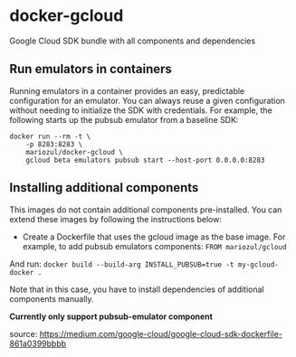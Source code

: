 # docker-gcloud
Google Cloud SDK bundle with all components and dependencies

## Run emulators in containers
Running emulators in a container provides an easy, predictable configuration for an emulator. You can always reuse a given configuration without needing to initialize the SDK with credentials. For example, the following starts up the pubsub emulator from a baseline SDK:
```
docker run --rm -t \
    -p 8283:8283 \
    mariozul/docker-gcloud \
    gcloud beta emulators pubsub start --host-port 0.0.0.0:8283
```

## Installing additional components
This images do not contain additional components pre-installed. You can extend these images by following
the instructions below:

- Create a Dockerfile that uses the gcloud image as the base image. For example, to add pubsub emulators
components:
``` FROM mariozul/gcloud ```

And run:
``` docker build --build-arg INSTALL_PUBSUB=true -t my-gcloud-docker . ```

Note that in this case, you have to install dependencies of additional components manually.

__Currently **only** support pubsub-emulator component__

source: https://medium.com/google-cloud/google-cloud-sdk-dockerfile-861a0399bbbb